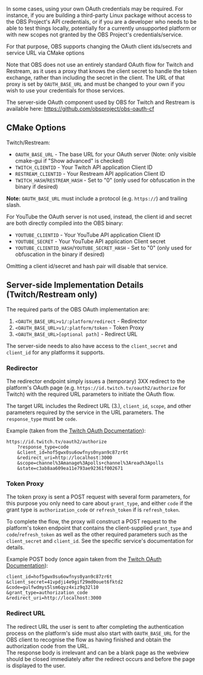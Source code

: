 In some cases, using your own OAuth credentials may be required. For instance, if you are building a third-party Linux package without access to the OBS Project's API credentials, or if you are a developer who needs to be able to test things locally, potentially for a currently unsupported platform or with new scopes not granted by the OBS Project's credentials/service.

For that purpose, OBS supports changing the OAuth client ids/secrets and service URL via CMake options

Note that OBS does not use an entirely standard OAuth flow for Twitch and Restream, as it uses a proxy that knows the client secret to handle the token exchange, rather than including the secret in the client. The URL of that proxy is set by `OAUTH_BASE_URL` and must be changed to your own if you wish to use your credentials for those services.
  
The server-side OAuth component used by OBS for Twitch and Restream is available here: https://github.com/obsproject/obs-oauth-cf

## CMake Options

Twitch/Restream:
- `OAUTH_BASE_URL` - The base URL for your OAuth server (Note: only visible cmake-gui if "Show advanced" is checked)
- `TWITCH_CLIENTID` - Your Twitch API application Client ID
- `RESTREAM_CLIENTID` - Your Restream API application Client ID
- `TWITCH_HASH`/`RESTREAM_HASH` - Set to "0" (only used for obfuscation in the binary if desired)

**Note:** `OAUTH_BASE_URL` must include a protocol (e.g. `https://`) and trailing slash.

For YouTube the OAuth server is not used, instead, the client id and secret are both directly compiled into the OBS binary:
- `YOUTUBE_CLIENTID` - Your YouTube API application Client ID
- `YOUTUBE_SECRET` - Your YouTube  API application Client secret
- `YOUTUBE_CLIENTID_HASH`/`YOUTUBE_SECRET_HASH` - Set to "0" (only used for obfuscation in the binary if desired)

Omitting a client id/secret and hash pair will disable that service.

## Server-side Implementation Details (Twitch/Restream only)

The required parts of the OBS OAuth implementation are:
1. `<OAUTH_BASE_URL>v1/:platform/redirect` - Redirector
2. `<OAUTH_BASE_URL>v1/:platform/token` - Token Proxy
3. `<OAUTH_BASE_URL>[optional path]` - Redirect URL

The server-side needs to also have access to the `client_secret` and `client_id` for any platforms it supports.

### Redirector

The redirector endpoint simply issues a (temporary) 3XX redirect to the platform's OAuth page (e.g. `https://id.twitch.tv/oauth2/authorize` for Twitch) with the required URL parameters to initiate the OAuth flow.

The target URL includes the Redirect URL (3.), `client_id`, `scope`, and other parameters required by the service in the URL parameters. The `response_type` must be `code`.

Example (taken from the [Twitch OAuth Documentation](https://dev.twitch.tv/docs/authentication/getting-tokens-oauth#authorization-code-grant-flow)):
```
https://id.twitch.tv/oauth2/authorize
    ?response_type=code
    &client_id=hof5gwx0su6owfnys0nyan9c87zr6t
    &redirect_uri=http://localhost:3000
    &scope=channel%3Amanage%3Apolls+channel%3Aread%3Apolls
    &state=c3ab8aa609ea11e793ae92361f002671
```

### Token Proxy

The token proxy is sent a POST request with several form parameters, for this purpose you only need to care about `grant_type`, and either `code` if the grant type is `authorization_code` or `refresh_token` if is `refresh_token`.

To complete the flow, the proxy will construct a POST request to the platform's token endpoint that contains the client-supplied `grant_type` and `code`/`refresh_token` as well as the other required parameters such as the `client_secret` and `client_id`. See the specific service's documentation for details.

Example POST body (once again taken from the [Twitch OAuth Documentation](https://dev.twitch.tv/docs/authentication/getting-tokens-oauth#authorization-code-grant-flow)):
```
client_id=hof5gwx0su6owfnys0yan9c87zr6t
&client_secret=41vpdji4e9gif29md0ouet6fktd2
&code=gulfwdmys5lsm6qyz4xiz9q32l10
&grant_type=authorization_code
&redirect_uri=http://localhost:3000
```

### Redirect URL

The redirect URL the user is sent to after completing the authentication process on the platform's side must also start with `OAUTH_BASE_URL` for the OBS client to recognise the flow as having finished and obtain the authorization code from the URL.  
The response body is irrelevant and can be a blank page as the webview should be closed immediately after the redirect occurs and before the page is displayed to the user.
